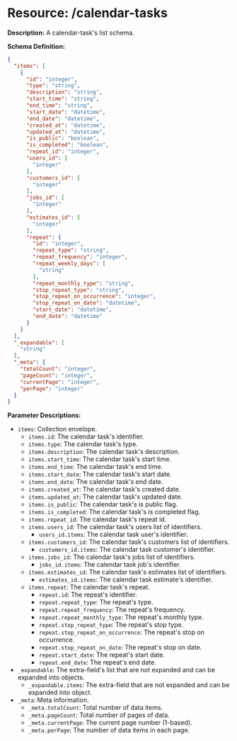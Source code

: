 # Resource: /calendar-tasks

**Description:** A calendar-task's list schema.

**Schema Definition:**
```json
{
  "items": [
    {
      "id": "integer",
      "type": "string",
      "description": "string",
      "start_time": "string",
      "end_time": "string",
      "start_date": "datetime",
      "end_date": "datetime",
      "created_at": "datetime",
      "updated_at": "datetime",
      "is_public": "boolean",
      "is_completed": "boolean",
      "repeat_id": "integer",
      "users_id": [
        "integer"
      ],
      "customers_id": [
        "integer"
      ],
      "jobs_id": [
        "integer"
      ],
      "estimates_id": [
        "integer"
      ],
      "repeat": {
        "id": "integer",
        "repeat_type": "string",
        "repeat_frequency": "integer",
        "repeat_weekly_days": [
          "string"
        ],
        "repeat_monthly_type": "string",
        "stop_repeat_type": "string",
        "stop_repeat_on_occurrence": "integer",
        "stop_repeat_on_date": "datetime",
        "start_date": "datetime",
        "end_date": "datetime"
      }
    }
  ],
  "_expandable": [
    "string"
  ],
  "_meta": {
    "totalCount": "integer",
    "pageCount": "integer",
    "currentPage": "integer",
    "perPage": "integer"
  }
}
```

**Parameter Descriptions:**

*   `items`: Collection envelope.
    *   `items.id`: The calendar task's identifier.
    *   `items.type`: The calendar task's type.
    *   `items.description`: The calendar task's description.
    *   `items.start_time`: The calendar task's start time.
    *   `items.end_time`: The calendar task's end time.
    *   `items.start_date`: The calendar task's start date.
    *   `items.end_date`: The calendar task's end date.
    *   `items.created_at`: The calendar task's created date.
    *   `items.updated_at`: The calendar task's updated date.
    *   `items.is_public`: The calendar task's is public flag.
    *   `items.is_completed`: The calendar task's is completed flag.
    *   `items.repeat_id`: The calendar task's repeat id.
    *   `items.users_id`: The calendar task's users list of identifiers.
        *   `users_id.items`: The calendar task user's identifier.
    *   `items.customers_id`: The calendar task's customers list of identifiers.
        *   `customers_id.items`: The calendar task customer's identifier.
    *   `items.jobs_id`: The calendar task's jobs list of identifiers.
        *   `jobs_id.items`: The calendar task job's identifier.
    *   `items.estimates_id`: The calendar task's estimates list of identifiers.
        *   `estimates_id.items`: The calendar task estimate's identifier.
    *   `items.repeat`: The calendar task's repeat.
        *   `repeat.id`: The repeat's identifier.
        *   `repeat.repeat_type`: The repeat's type.
        *   `repeat.repeat_frequency`: The repeat's frequency.
        *   `repeat.repeat_monthly_type`: The repeat's monthly type.
        *   `repeat.stop_repeat_type`: The repeat's stop type.
        *   `repeat.stop_repeat_on_occurrence`: The repeat's stop on occurrence.
        *   `repeat.stop_repeat_on_date`: The repeat's stop on date.
        *   `repeat.start_date`: The repeat's start date.
        *   `repeat.end_date`: The repeat's end date.
*   `_expandable`: The extra-field's list that are not expanded and can be expanded into objects.
    *   `_expandable.items`: The extra-field that are not expanded and can be expanded into object.
*   `_meta`: Meta information.
    *   `_meta.totalCount`: Total number of data items.
    *   `_meta.pageCount`: Total number of pages of data.
    *   `_meta.currentPage`: The current page number (1-based).
    *   `_meta.perPage`: The number of data items in each page.